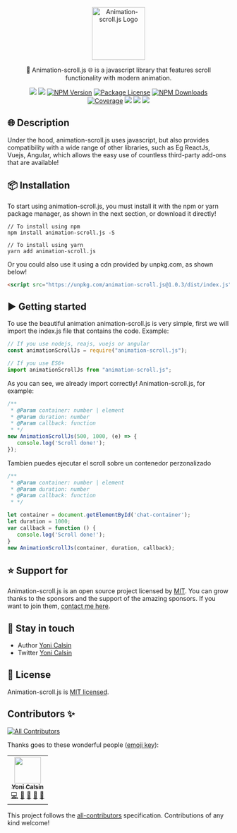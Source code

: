 <p align="center">
  <a href="https://github.com/yonicb/animation-scroll.js" target="blank"><img src="https://i.ibb.co/HPCbW6q/animation-scroll-js.png" width="120" alt="Animation-scroll.js Logo" /></a>
</p>

<p align="center">
🎨 Animation-scroll.js 🌐 is a javascript library that features scroll functionality with modern animation.
</p>
<p align="center" style="max-width: 450px; margin: auto;">
   <a href="https://github.com/yonicb/animation-scroll.js"><img src="https://img.shields.io/badge/all_contributors-1-orange.svg?style=flat-square" /></a>
   <a href="https://github.com/yonicb/animation-scroll.js"><img src="https://img.shields.io/spiget/stars/1000?color=brightgreen&label=Star&logo=github" /></a>
   <a href="https://www.npmjs.com/animation-scroll.js" target="_blank">
   <img src="https://img.shields.io/npm/v/animation-scroll.js" alt="NPM Version" /></a>
   <a href="https://www.npmjs.com/animation-scroll.js" target="_blank">
   <img src="https://img.shields.io/npm/l/animation-scroll.js" alt="Package License" /></a>
   <a href="https://www.npmjs.com/animation-scroll.js" target="_blank">
   <img src="https://img.shields.io/npm/dm/animation-scroll.js" alt="NPM Downloads" /></a>
   <a href="https://github.com/yonicb/animation-scroll.js" target="_blank">
   <img src="https://s3.amazonaws.com/assets.coveralls.io/badges/coveralls_95.svg" alt="Coverage" /></a>
   <a href="https://github.com/yonicb/animation-scroll.js"><img src="https://img.shields.io/badge/Github%20Page-animation.scroll.js-yellow?style=flat-square&logo=github" /></a>
   <a href="https://github.com/yonicb"><img src="https://img.shields.io/badge/Author-Yoni%20Calsin-blueviolet?style=flat-square&logo=appveyor" /></a>
   <a href="https://twitter.com/yonicb" target="_blank">
   <img src="https://img.shields.io/twitter/follow/yonicalsin.svg?style=social&label=Follow"></a>
</p>


## 🌐 Description

<p>
Under the hood, animation-scroll.js uses javascript, but also provides compatibility with a wide range of other libraries, such as Eg ReactJs, Vuejs, Angular, which allows the easy use of countless third-party add-ons that are available!
</p>

## 📦 Installation
<p>
To start using animation-scroll.js, you must install it with the npm or yarn package manager, as shown in the next section, or download it directly!
</p>

``` properties
// To install using npm
npm install animation-scroll.js -S

// To install using yarn
yarn add animation-scroll.js
```
<p>
Or you could also use it using a cdn provided by unpkg.com, as shown below!
</p>

``` html
<script src="https://unpkg.com/animation-scroll.js@1.0.3/dist/index.js"></script>
```

<!-- ## Getting started -->
## ▶️ Getting started
<p>
To use the beautiful animation animation-scroll.js is very simple, first we will import the index.js file that contains the code. Example:
</p>

```js
// If you use nodejs, reajs, vuejs or angular
const animationScrollJs = require("animation-scroll.js");

// If you use ES6+
import animationScrollJs from "animation-scroll.js";
```
<p>
As you can see, we already import correctly! Animation-scroll.js, for example:
</p>

```js
/**
 * @Param container: number | element
 * @Param duration: number
 * @Param callback: function
 * */
new AnimationScrollJs(500, 1000, (e) => {
   console.log('Scroll done!');
});
```

<p>
Tambien puedes ejecutar el scroll sobre un contenedor perzonalizado
</p>

```js
/**
 * @Param container: number | element
 * @Param duration: number
 * @Param callback: function
 * */

let container = document.getElementById('chat-container');
let duration = 1000;
var callback = function () {
   console.log('Scroll done!');
}
new AnimationScrollJs(container, duration, callback);
```


## ⭐ Support for

Animation-scroll.js is an open source project licensed by [MIT](LICENSE). You can grow thanks to the sponsors and the support of the amazing sponsors. If you want to join them, [contact me here](mailto:helloyonicb@gmail.com).


## 🎩 Stay in touch

* Author [Yoni Calsin](https://github.com/yonicb)
* Twitter [Yoni Calsin](https://twitter.com/yonicalsin)

## 📜 License

Animation-scroll.js is [MIT licensed](LICENSE).

## Contributors ✨

<!-- ALL-CONTRIBUTORS-BADGE:START - Do not remove or modify this section -->
[![All Contributors](https://img.shields.io/badge/all_contributors-1-orange.svg?style=flat-square)](#contributors-)
<!-- ALL-CONTRIBUTORS-BADGE:END -->

Thanks goes to these wonderful people ([emoji key](https://allcontributors.org/docs/en/emoji-key)):


<!-- ALL-CONTRIBUTORS-LIST:START - Do not remove or modify this section -->
<!-- prettier-ignore-start -->
<!-- markdownlint-disable -->
<table>
  <tr>
    <td align="center"><a href="https://twitter.com/yonicalsin"><img src="https://avatars0.githubusercontent.com/u/58490737?v=4" width="60px;" alt=""/><br /><sub><b>Yoni Calsin</b></sub></a><br /><a href="https://github.com/animation-scroll.js/animation-scroll.js/commits?author=yonicb" title="Code">💻</a> <a href="#maintenance-yonicb" title="Maintenance">🚧</a> <a href="#ideas-yonicb" title="Ideas, Planning, & Feedback">🤔</a> <a href="#design-yonicb" title="Design">🎨</a> <a href="https://github.com/animation-scroll.js/animation-scroll.js/commits?author=yonicb" title="Documentation">📖</a></td>
  </tr>
</table>

<!-- markdownlint-enable -->
<!-- prettier-ignore-end -->
<!-- ALL-CONTRIBUTORS-LIST:END -->

This project follows the [all-contributors](https://github.com/all-contributors/all-contributors) specification. Contributions of any kind welcome!